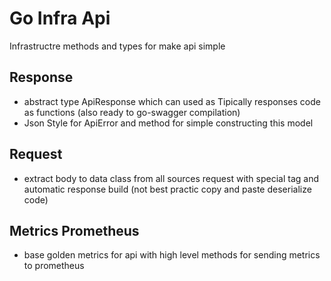 # Go Infra Api

Infrastructre methods and types for make api simple

## Response

- abstract type ApiResponse which can used as Tipically responses code as functions (also ready to go-swagger compilation)
- Json Style for ApiError and method for simple constructing this model

## Request

- extract body to data class from all sources request with special tag and automatic response build (not best practic copy and paste deserialize code)

## Metrics Prometheus

- base golden metrics for api with high level methods for sending metrics to prometheus
